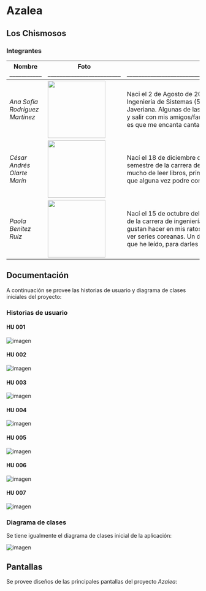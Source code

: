 # Azalea
## Los Chismosos
### Integrantes
|Nombre</br>___________|Foto</br>_________________________|Descripción</br>_______________________________________________________________________________________________________|
|------|---------|-----|
|*Ana Sofia Rodriguez Martinez*|<img src="https://github.com/Intro-CompuMovil/Azalea/assets/118637827/a6c69f01-c498-4671-a6d1-533855e9ca3e" height=150 width=150>|Naci el 2 de Agosto de 2004 en Bogota, Colombia. Actualmente tengo 19 años y soy estudiante de Ingenieria de Sistemas (5to semestre) y Administración de Empresas (7mo semestre) en la Universidad Javeriana. Algunas de las cosas que me gustan hacer en mis ratos libres es tocar el ukelele, ir a karaoke y salir con mis amigos/familia. Mi animal favorito es el gato, y tengo 4, ademas un dato curioso sobre mi es que me encanta cantar, pero no se cantar, y mi flor favorita es el girasol.|
|*César Andrés Olarte Marín*|<img src="" height=150 width=150>|Nací el 18 de diciembre del 2004 en Bucaramanga, Colombia. Tengo 19 años y soy estudiante de 5.º semestre de la carrera de ingeniería de sistemas dentro de la Pontificia Universidad Javeriana. Disfruto mucho de leer libros, principalmente de romance y fantasía; tengo más horas en los videojuegos de las que alguna vez podre contar; y disfruto de escribir en ratos libres -nada de literatura, solo cartas y así-.|
|*Paola Benitez Ruiz*|<img src="https://github.com/Intro-CompuMovil/Azalea/assets/118636346/0ba2c9a5-9865-4e7c-b9cd-02936057104c" height=150 width=150>|Nací el 15 de octubre del 2004 en Bogotá, Colombia. Tengo 19 años y soy estudiante de 5.º semestre de la carrera de ingeniería de sistemas dentro de la Pontificia Universidad Javeriana. Las cosas que me gustan hacer en mis ratos libres es bailar en mi cuarto cualquier tipo de música, leer libros de romance, ver series coreanas. Un dato curioso sobre mi es que me gusta imaginar la continuación de las historias que he leído, para darles otro final. |


## Documentación
A continuación se provee las historias de usuario y diagrama de clases iniciales del proyecto:

### Historias de usuario
#### HU 001
![imagen](https://github.com/Intro-CompuMovil/Azalea/assets/104476524/94d981d7-38ea-403a-b7bf-0046210d2fa3)

#### HU 002
![imagen](https://github.com/Intro-CompuMovil/Azalea/assets/104476524/3f365939-db37-43d0-87ff-5479f4f8f53c)

#### HU 003
![imagen](https://github.com/Intro-CompuMovil/Azalea/assets/104476524/7d7ed2f9-e8f4-4728-ae20-9bb8f353e79c)

#### HU 004
![imagen](https://github.com/Intro-CompuMovil/Azalea/assets/104476524/782c3b8f-63ff-4dd3-9e6d-36486a045863)


#### HU 005
![imagen](https://github.com/Intro-CompuMovil/Azalea/assets/104476524/5663aa57-6349-4163-a584-a42afa72a28b)


#### HU 006
![imagen](https://github.com/Intro-CompuMovil/Azalea/assets/104476524/514b9a3a-9cda-49bd-a235-03d6b6f82fff)


#### HU 007
![imagen](https://github.com/Intro-CompuMovil/Azalea/assets/104476524/9fe1f524-a8c4-4043-88f7-e3c4a0e6d770)


### Diagrama de clases
Se tiene igualmente el diagrama de clases inicial de la aplicación:

![imagen](https://github.com/Intro-CompuMovil/Azalea/assets/104476524/01ce628f-026d-496b-9ee1-d4169421aaac)


## Pantallas
Se provee diseños de las principales pantallas del proyecto *Azalea*:
